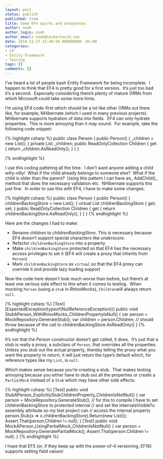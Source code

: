 ```yaml
---
layout: post
status: publish
published: true
title: Some EF4 quirks and annoyances
author: noah
author_login: noah
author_email: noah@hackerhasid.com
date: 2010-12-27 15:49:59.000000000 -05:00
categories:
- C#
- Entity Framework
- Testing
tags: []
comments: []
---
```


I’ve heard a lot of people bash Entity Framework for being incomplete.  I happen to think that EF4 is pretty good for a first version.  It’s just too bad it’s a second.  Especially considering there’s plenty of mature ORMs from which Microsoft could take some more hints.
  
I’m using EF4 code-first which should be a lot like other ORMs out there like, for example, NHibernate (which I used in many previous projects).  NHibernate supports hydration of data into fields.  EF4 can only hydrate properties.  This is more annoying than it may sound.  For example, take the following code snippet:


{% highlight csharp %}
public class Person
{
  public Person()
  {
    _children = new List<Person>();
  }
  private List<Person> _children;
  public ReadOnlyCollection<Person> Children { get { return _children.AsReadOnly(); } }
}

{% endhighlight %}

I use this coding pattering all the time.  I don’t want anyone adding a child willy-nilly!  What if the child already belongs to someone else?  What if the child is older than the parent?  Using this pattern I can have an_ AddChild()_ method that does the necessary validation etc.  NHibernate supports this just fine.  In order to use this with EF4, I have to make some changes:

{% highlight csharp %}
public class Person
{
  public Person()
  {
    childrenBackingStore = new List<Person>();
  }
  virtual List<person> childrenBackingStore { get; set; }
  public ReadOnlyCollection Children { get { return childrenBackingStore.AsReadOnly(); } }
}
{% endhighlight %}


Here are the changes I had to make:


* Rename _children_ to _childrenBackingStore_. This is necessary because EF4 doesn't support special characters like _underscore_.
* Refactor `childrenBackingStore` into a property
* Make `childrenBackingStore` protected so that EF4 has the necessary access privileges to set it (EF4 will create a proxy that inherits from `Person`)
* Mark `childrenBackingStore` as `virtual` so that the EF4 proxy can override it and provide lazy loading support


Now the code here doesn’t look much worse than before, but there’s at least one serious side effect to this when it comes to testing.  When mocking `Person` (using a `stub` in RhinoMocks), `Children`will always return `null`.


{% highlight csharp %}
[Test]
[ExpectedException(typeof(NullReferenceException))]
public void StubAPerson_WithRhinoMocks_ChildrenPropertyIsNull()
{
  var person = MockRepository.GenerateStub<Person>();
  var children = person.Children;
  // should throw because of the call to childrenBackingStore.AsReadOnly()
}
{% endhighlight %}


It’s not that the _Person_ constructor doesn’t get called, it does.  It’s just that a stub is really a proxy, a subclass of `Person`, that overrides all the properties.  Unless you stub out the actual property, thereby telling the proxy what you want the property to return, it will just return the type’s default which, for reference types like my `List`, is `null`.


Which makes sense because you’re creating a stub.  That makes testing annoying because you either have to stub out all the properties or create a `PartialMock` instead of a `Stub` which may have other side effects.

{% highlight csharp %}
[Test]
public void StubAPerson_ExplicitlyStubChildrenProperty_ChildrenIsNotNull()
{
  var person = MockRepository.GenerateStub<Person>();
  // for this to compile I have to set childrenBackingStore to protected internal
  // and set the InternalsVisibleTo assembly attribute so my test project can
  // access the internal property
  person.Stub(x => x.childrenBackingStore).Return(new List<Person>());
  Assert.That(person.Children != null);
}
[Test]
public void MockAPerson_UsingPartialMock_ChildrenIsNotNull()
{
  var person = MockRepository.GeneratePartialMock<Person>();
  Assert.That(person.Children != null);
}
{% endhighlight %}

I hope that EF5 (or, if they keep up with the power-of-4 versioning, EF16) supports setting field values!

